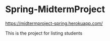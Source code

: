 # Spring-MidtermProject

https://midtermproject-spring.herokuapp.com/

This is the project for listing students
